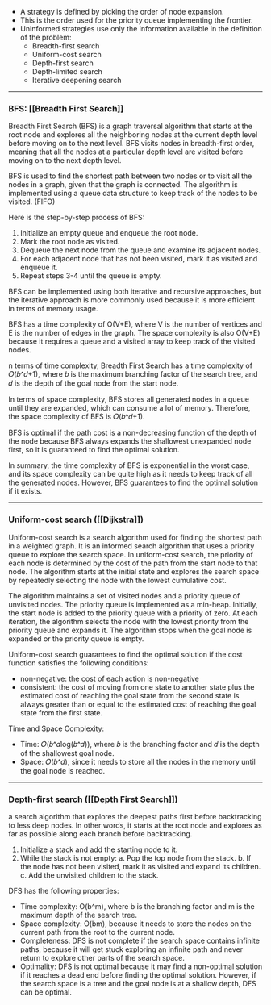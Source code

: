 
- A strategy is defined by picking the order of node expansion. 
- This is the order used for the priority queue implementing the frontier. 
- Uninformed strategies use only the information available in the definition of the problem: 
	-  Breadth-first search 
	- Uniform-cost search 
	- Depth-first search 
	- Depth-limited search 
	- Iterative deepening search

---
### BFS: [[Breadth First Search]]

Breadth First Search (BFS) is a graph traversal algorithm that starts at the root node and explores all the neighboring nodes at the current depth level before moving on to the next level. BFS visits nodes in breadth-first order, meaning that all the nodes at a particular depth level are visited before moving on to the next depth level.

BFS is used to find the shortest path between two nodes or to visit all the nodes in a graph, given that the graph is connected. The algorithm is implemented using a queue data structure to keep track of the nodes to be visited. (FIFO)

Here is the step-by-step process of BFS: 

1.  Initialize an empty queue and enqueue the root node.
2.  Mark the root node as visited.
3.  Dequeue the next node from the queue and examine its adjacent nodes.
4.  For each adjacent node that has not been visited, mark it as visited and enqueue it.
5.  Repeat steps 3-4 until the queue is empty.

BFS can be implemented using both iterative and recursive approaches, but the iterative approach is more commonly used because it is more efficient in terms of memory usage.

BFS has a time complexity of O(V+E), where V is the number of vertices and E is the number of edges in the graph. The space complexity is also O(V+E) because it requires a queue and a visited array to keep track of the visited nodes.

n terms of time complexity, Breadth First Search has a time complexity of 𝑂(𝑏^𝑑+1), where 𝑏 is the maximum branching factor of the search tree, and 𝑑 is the depth of the goal node from the start node.

In terms of space complexity, BFS stores all generated nodes in a queue until they are expanded, which can consume a lot of memory. Therefore, the space complexity of BFS is 𝑂(𝑏^𝑑+1).

BFS is optimal if the path cost is a non-decreasing function of the depth of the node because BFS always expands the shallowest unexpanded node first, so it is guaranteed to find the optimal solution.

In summary, the time complexity of BFS is exponential in the worst case, and its space complexity can be quite high as it needs to keep track of all the generated nodes. However, BFS guarantees to find the optimal solution if it exists.

----

### Uniform-cost search ([[Dijkstra]])

Uniform-cost search is a search algorithm used for finding the shortest path in a weighted graph. It is an informed search algorithm that uses a priority queue to explore the search space. In uniform-cost search, the priority of each node is determined by the cost of the path from the start node to that node. The algorithm starts at the initial state and explores the search space by repeatedly selecting the node with the lowest cumulative cost.

The algorithm maintains a set of visited nodes and a priority queue of unvisited nodes. The priority queue is implemented as a min-heap. Initially, the start node is added to the priority queue with a priority of zero. At each iteration, the algorithm selects the node with the lowest priority from the priority queue and expands it. The algorithm stops when the goal node is expanded or the priority queue is empty.

Uniform-cost search guarantees to find the optimal solution if the cost function satisfies the following conditions:

-   non-negative: the cost of each action is non-negative
-   consistent: the cost of moving from one state to another state plus the estimated cost of reaching the goal state from the second state is always greater than or equal to the estimated cost of reaching the goal state from the first state.

Time and Space Complexity:

-   Time: 𝑂(𝑏^𝑑log(𝑏^𝑑)), where 𝑏 is the branching factor and 𝑑 is the depth of the shallowest goal node.
-   Space: 𝑂(𝑏^𝑑), since it needs to store all the nodes in the memory until the goal node is reached.

---

### Depth-first search ([[Depth First Search]])

a search algorithm that explores the deepest paths first before backtracking to less deep nodes. In other words, it starts at the root node and explores as far as possible along each branch before backtracking.

1. Initialize a stack and add the starting node to it.
2. While the stack is not empty:
   a. Pop the top node from the stack.
   b. If the node has not been visited, mark it as visited and expand its children.
   c. Add the unvisited children to the stack.

DFS has the following properties:

-   Time complexity: O(b^m), where b is the branching factor and m is the maximum depth of the search tree.
-   Space complexity: O(bm), because it needs to store the nodes on the current path from the root to the current node.
-   Completeness: DFS is not complete if the search space contains infinite paths, because it will get stuck exploring an infinite path and never return to explore other parts of the search space.
-   Optimality: DFS is not optimal because it may find a non-optimal solution if it reaches a dead end before finding the optimal solution. However, if the search space is a tree and the goal node is at a shallow depth, DFS can be optimal.